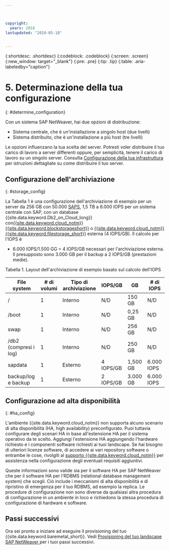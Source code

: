 ```yaml
---



copyright:
  years: 2018
lastupdated: "2018-05-18"


---
```


{:shortdesc: .shortdesc}
{:codeblock: .codeblock}
{:screen: .screen}
{:new_window: target="_blank"}
{:pre: .pre}
{:tip: .tip}
{:table: .aria-labeledby="caption"}


# 5. Determinazione della tua configurazione
{: #determine_configuration}

Con un sistema SAP NetWeaver, hai due opzioni di distribuzione:
  * Sistema centrale, che è un'installazione a singolo host (due livelli)
  * Sistema distribuito, che è un'installazione a più host (tre livelli)
  
Le opzioni influenzano la tua scelta del server. Potresti voler distribuire il tuo carico di lavoro a server differenti oppure, per semplicità, tenere il carico di lavoro su un singolo server. Consulta [Configurazione della tua infrastruttura](/docs/infrastructure/sap-netweaver/sap-setting-up-infrastructure.html#set_up_infrastructure) per istruzioni dettagliate su come distribuire il tuo server.

## Configurazione dell'archiviazione
{: #storage_config}

La Tabella 1 è una configurazione dell'archiviazione di esempio per un server da 256 GB con 50.000 [SAPS](/docs/infrastructure/sap-netweaver/sap-size-server.html), 1,5 TB a 6.000 IOPS per un sistema centrale con SAP, con un database {{site.data.keyword.Db2_on_Cloud_long}} con[{{site.data.keyword.cloud_notm}} {{site.data.keyword.blockstorageshort}}](https://console.bluemix.net/docs/infrastructure/BlockStorage/index.html#getting-started-with-block-storage) o [{{site.data.keyword.cloud_notm}} {{site.data.keyword.filestorage_short}}](https://console.bluemix.net/docs/infrastructure/FileStorage/index.html#getting-started-with-file-storage) esterna (4 IOPS/GB). Il calcolo per l'IOPS è

  * 6.000 IOPS/1.500 GG = 4 IOPS/GB necessari per l'archiviazione esterna. Il presupposto sono 3.000 GB per il backup a 2 IOPS/GB (prestazioni medie).
  
Tabella 1. Layout dell'archiviazione di esempio basato sul calcolo dell'IOPS

| File system | # di volumi | Tipo di archiviazione | IOPS/GB | GB | # di IOPS |
| --- | --- | --- | --- | --- | --- |
| / | 1 | Interno | N/D | 150 GB | N/D |
| /boot | 1 | Interno | N/D | 0,25 GB | N/D |
| swap | 1 | Interno | N/D | 256 GB | N/D |
| /db2 (compresi i log) | 1 | Interno | N/D | 250 GB | N/D |
| sapdata | 1 | Esterno | 4 IOPS/GB | 1,500 GB | 6.000 IOPS |
| backup/log e backup | 1 | Esterno | 2 IOPS/GB | 3.000 GB | 6.000 IOPS |

## Configurazione ad alta disponibilità
{: #ha_config}

L'ambiente {{site.data.keyword.cloud_notm}} non supporta alcuno scenario di alta disponibilità (HA, high availability) preconfigurato. Puoi tuttavia configurare degli scenari HA in base all'estensione HA per il sistema operativo da te scelto. Aggiungi l'estensione HA aggiungendo l'hardware richiesto e i componenti software richiesti ai tuoi landscape. Se hai bisogno di ulteriori licenze software, di accedere ai vari repository software o entrambe le cose, rivolgiti al [supporto {{site.data.keyword.cloud_notm}}](https://console.bluemix.net/docs/get-support/howtogetsupport.html#getting-customer-support) per assistenza nella configurazione degli eventuali requisiti aggiuntivi.

Queste informazioni sono valide sia per il software HA per SAP NetWeaver che per il software HA per l'RDBMS (relational database management system) che scegli. Ciò include i meccanismi di alta disponibilità e di ripristino di emergenza per il tuo RDBMS, ad esempio la replica. Le procedure di configurazione non sono diverse da qualsiasi altra procedura di configurazione in un ambiente in loco e richiedono la stessa procedura di configurazione di hardware e software.

## Passi successivi

Ora sei pronto a iniziare ad eseguire il provisioning del tuo {{site.data.keyword.baremetal_short}}. Vedi [Provisioning del tuo landscape SAP NetWeaver
](/docs/infrastructure/sap-netweaver/sap-provision-environment.html) per i tuoi passi successivi.
  
  


